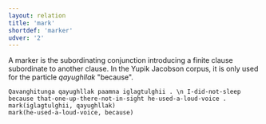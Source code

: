 ```yaml
---
layout: relation
title: 'mark'
shortdef: 'marker'
udver: '2'
---
```


A marker is the subordinating conjunction introducing a finite clause subordinate to another clause.
In the Yupik Jacobson corpus, it is only used for the particle _qayughllak_ "because".

~~~ sdparse
Qavanghitunga qayughllak paamna iglagtulghii . \n I-did-not-sleep because that-one-up-there-not-in-sight he-used-a-loud-voice .
mark(iglagtulghii, qayughllak)
mark(he-used-a-loud-voice, because)
~~~

<!-- Interlanguage links updated Po lis 14 15:35:29 CET 2022 -->
